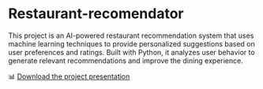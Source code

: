# Restaurant-recomendator
This project is an AI-powered restaurant recommendation system that uses machine learning techniques to provide personalized suggestions based on user preferences and ratings. Built with Python, it analyzes user behavior to generate relevant recommendations and improve the dining experience.

📊 [Download the project presentation](https://drive.google.com/file/d/1jEqj35Iz3Fuj1jU_j0qhdU161lUgu9hR/view?usp=sharing)

